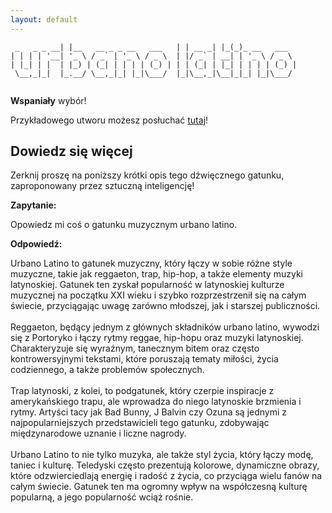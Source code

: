 ```yaml
---
layout: default
---
```


```            _                         _       _   _             
 _   _ _ __| |__   __ _ _ __   ___   | | __ _| |_(_)_ __   ___  
| | | | '__| '_ \ / _` | '_ \ / _ \  | |/ _` | __| | '_ \ / _ \ 
| |_| | |  | |_) | (_| | | | | (_) | | | (_| | |_| | | | | (_) |
 \__,_|_|  |_.__/ \__,_|_| |_|\___/  |_|\__,_|\__|_|_| |_|\___/ 
                                                                
```
**Wspaniały** wybór!

Przykładowego utworu możesz posłuchać [tutaj](https://p.scdn.co/mp3-preview/486bdd86843f0ac2f401859e84ba9b5472d115cb)!
## Dowiedz się więcej
Zerknij proszę na poniższy krótki opis tego dźwięcznego gatunku, zaproponowany przez sztuczną inteligencję!



**Zapytanie:**

Opowiedz mi coś o gatunku muzycznym urbano latino.

**Odpowiedź:**

Urbano Latino to gatunek muzyczny, który łączy w sobie różne style muzyczne, takie jak reggaeton, trap, hip-hop, a także elementy muzyki latynoskiej. Gatunek ten zyskał popularność w latynoskiej kulturze muzycznej na początku XXI wieku i szybko rozprzestrzenił się na całym świecie, przyciągając uwagę zarówno młodszej, jak i starszej publiczności.<br><br>Reggaeton, będący jednym z głównych składników urbano latino, wywodzi się z Portoryko i łączy rytmy reggae, hip-hopu oraz muzyki latynoskiej. Charakteryzuje się wyraźnym, tanecznym bitem oraz często kontrowersyjnymi tekstami, które poruszają tematy miłości, życia codziennego, a także problemów społecznych.<br><br>Trap latynoski, z kolei, to podgatunek, który czerpie inspiracje z amerykańskiego trapu, ale wprowadza do niego latynoskie brzmienia i rytmy. Artyści tacy jak Bad Bunny, J Balvin czy Ozuna są jednymi z najpopularniejszych przedstawicieli tego gatunku, zdobywając międzynarodowe uznanie i liczne nagrody.<br><br>Urbano Latino to nie tylko muzyka, ale także styl życia, który łączy modę, taniec i kulturę. Teledyski często prezentują kolorowe, dynamiczne obrazy, które odzwierciedlają energię i radość z życia, co przyciąga wielu fanów na całym świecie. Gatunek ten ma ogromny wpływ na współczesną kulturę popularną, a jego popularność wciąż rośnie.